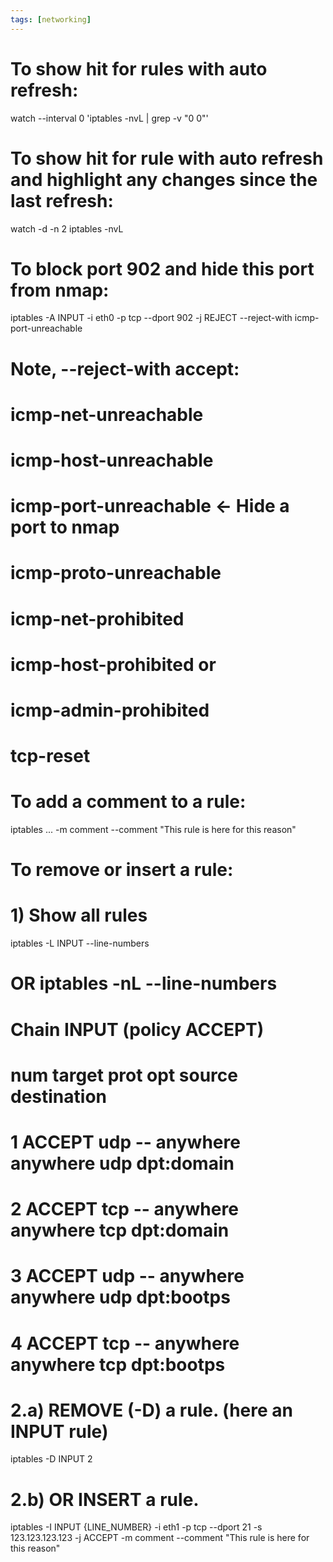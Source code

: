 ```yaml
---
tags: [networking]
---
```


# To show hit for rules with auto refresh:

watch --interval 0 'iptables -nvL | grep -v "0 0"'

# To show hit for rule with auto refresh and highlight any changes since the last refresh:

watch -d -n 2 iptables -nvL

# To block port 902 and hide this port from nmap:

iptables -A INPUT -i eth0 -p tcp --dport 902 -j REJECT --reject-with icmp-port-unreachable

# Note, --reject-with accept:

# icmp-net-unreachable

# icmp-host-unreachable

# icmp-port-unreachable <- Hide a port to nmap

# icmp-proto-unreachable

# icmp-net-prohibited

# icmp-host-prohibited or

# icmp-admin-prohibited

# tcp-reset

# To add a comment to a rule:

iptables ... -m comment --comment "This rule is here for this reason"

# To remove or insert a rule:

# 1) Show all rules

iptables -L INPUT --line-numbers

# OR iptables -nL --line-numbers

# Chain INPUT (policy ACCEPT)

# num target prot opt source destination

# 1 ACCEPT udp -- anywhere anywhere udp dpt:domain

# 2 ACCEPT tcp -- anywhere anywhere tcp dpt:domain

# 3 ACCEPT udp -- anywhere anywhere udp dpt:bootps

# 4 ACCEPT tcp -- anywhere anywhere tcp dpt:bootps

# 2.a) REMOVE (-D) a rule. (here an INPUT rule)

iptables -D INPUT 2

# 2.b) OR INSERT a rule.

iptables -I INPUT {LINE_NUMBER} -i eth1 -p tcp --dport 21 -s 123.123.123.123 -j ACCEPT -m comment --comment "This rule is here for this reason"
